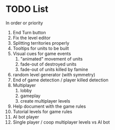 # TODO List

In order or priority

1. End Turn button
1. Fix the level editor
1. Splitting territories properly
1. Tooltips for units to be built
1. Visual cues for game events
   1. "animated" movement of units
   1. fade-out of destroyed units
   1. fade-out of units killed by famine
1. random level generator (with symmetry)
1. End of game detection / player killed detection
1. Multiplayer
   1. lobby
   1. gameplay
   1. create multiplayer levels
1. Help document with the game rules
1. Tutorial levels for game rules
1. AI bot player
1. Single player / coop multiplayer levels vs AI bot
  
